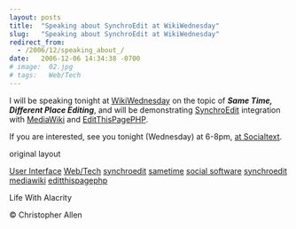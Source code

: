 ```yaml
---
layout: posts
title:  "Speaking about SynchroEdit at WikiWednesday"
slug:   "Speaking about SynchroEdit at WikiWednesday"
redirect_from:
  - /2006/12/speaking_about_/
date:   2006-12-06 14:34:38 -0700
# image:  02.jpg
# tags:   Web/Tech
---
```


	
I will be speaking tonight at [WikiWednesday](http://www.socialtext.net/wikiwed/index.cgi?wiki_wednesdays) on the topic of _**Same Time, Different Place Editing**_, and will be demonstrating [SynchroEdit](http://www.synchroedit.com) integration with [MediaWiki](http://www.mediawiki.com) and [EditThisPagePHP](http://www.editthispage.net).

If you are interested, see you tonight (Wednesday) at 6-8pm, [at Socialtext](http://maps.google.com/maps?oi=map&q=655+High+Street,+Palo+Alto,+CA).

original layout

[User Interface](/tags/user-interface/) [Web/Tech](/tags/web/tech/) [synchroedit](/tags/synchroedit/) [sametime](/tags/sametime/) [social software](/tags/social-software/) [synchroedit](/tags/synchroedit/) [mediawiki](/tags/mediawiki/) [editthispagephp](/tags/editthispagephp/)

Life With Alacrity

© Christopher Allen